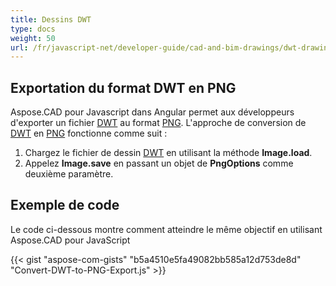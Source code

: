 ```yaml
---
title: Dessins DWT
type: docs
weight: 50
url: /fr/javascript-net/developer-guide/cad-and-bim-drawings/dwt-drawings/
---
```


## **Exportation du format DWT en PNG**

Aspose.CAD pour Javascript dans Angular permet aux développeurs d'exporter un fichier [DWT](https://docs.fileformat.com/cad/dwt/) au format [PNG](https://docs.fileformat.com/image/png/).
L'approche de conversion de [DWT](https://docs.fileformat.com/cad/dwt/) en [PNG](https://docs.fileformat.com/image/png/) fonctionne comme suit :

1. Chargez le fichier de dessin [DWT](https://docs.fileformat.com/cad/dwt/) en utilisant la méthode **Image.load**.
1. Appelez **Image.save** en passant un objet de **PngOptions** comme deuxième paramètre.

## Exemple de code

Le code ci-dessous montre comment atteindre le même objectif en utilisant Aspose.CAD pour JavaScript

{{< gist "aspose-com-gists" "b5a4510e5fa49082bb585a12d753de8d" "Convert-DWT-to-PNG-Export.js" >}}
